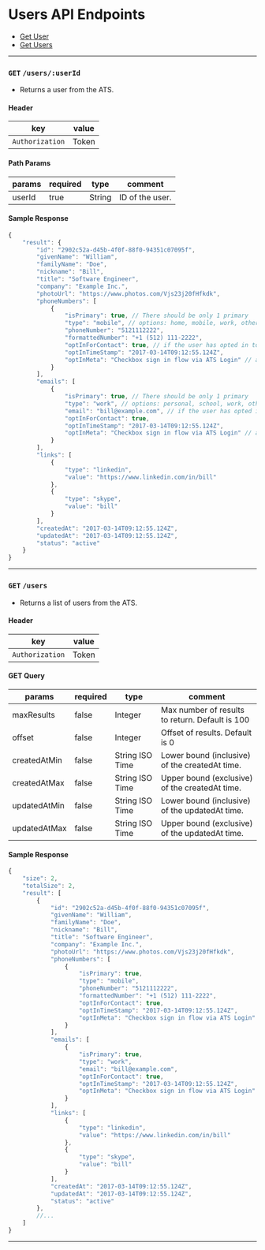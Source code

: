 # Users API Endpoints

* [Get User](#get-usersuserid)
* [Get Users](#get-users)


---

### `GET` `/users/:userId`
* Returns a user from the ATS.

####  Header
key|value
---|---
`Authorization`| Token

#### Path Params
params | required | type | comment
---|---|---|---
userId | true | String | ID of the user.


#### Sample Response
```javascript
{
    "result": {
        "id": "2902c52a-d45b-4f0f-88f0-94351c07095f",
        "givenName": "William",
        "familyName": "Doe",
        "nickname": "Bill",
        "title": "Software Engineer",
        "company": "Example Inc.",
        "photoUrl": "https://www.photos.com/Vjs23j20fHfkdk",
        "phoneNumbers": [
            {
                "isPrimary": true, // There should be only 1 primary
                "type": "mobile", // options: home, mobile, work, other
                "phoneNumber": "5121112222",
                "formattedNumber": "+1 (512) 111-2222",
                "optInForContact": true, // if the user has opted in to receive contact information on this phone
                "optInTimeStamp": "2017-03-14T09:12:55.124Z",
                "optInMeta": "Checkbox sign in flow via ATS Login" // an optional string field to pass in any additional opt in data
            }
        ],
        "emails": [
            {
                "isPrimary": true, // There should be only 1 primary
                "type": "work", // options: personal, school, work, other
                "email": "bill@example.com", // if the user has opted in to receive contact information on this phone
                "optInForContact": true,
                "optInTimeStamp": "2017-03-14T09:12:55.124Z",
                "optInMeta": "Checkbox sign in flow via ATS Login" // an optional string field to pass in any additional opt in data
            }
        ],
        "links": [
            {
                "type": "linkedin",
                "value": "https://www.linkedin.com/in/bill"
            },
            {
                "type": "skype",
                "value": "bill"
            }
        ],
        "createdAt": "2017-03-14T09:12:55.124Z",
        "updatedAt": "2017-03-14T09:12:55.124Z",
        "status": "active"
    }
}

```


---


### `GET` `/users`
* Returns a list of users from the ATS.

####  Header
key|value
---|---
`Authorization`| Token

#### GET Query
params | required | type | comment
---|---|---|---
maxResults | false | Integer | Max number of results to return. Default is 100
offset | false | Integer | Offset of results. Default is 0
createdAtMin | false | String ISO Time | Lower bound (inclusive) of the createdAt time.
createdAtMax | false | String ISO Time | Upper bound (exclusive) of the createdAt time.
updatedAtMin | false | String ISO Time | Lower bound (inclusive) of the updatedAt time.
updatedAtMax | false | String ISO Time | Upper bound (exclusive) of the updatedAt time.

#### Sample Response
```javascript
{
    "size": 2,
    "totalSize": 2,
    "result": [
        {
            "id": "2902c52a-d45b-4f0f-88f0-94351c07095f",
            "givenName": "William",
            "familyName": "Doe",
            "nickname": "Bill",
            "title": "Software Engineer",
            "company": "Example Inc.",
            "photoUrl": "https://www.photos.com/Vjs23j20fHfkdk",
            "phoneNumbers": [
                {
                    "isPrimary": true,
                    "type": "mobile",
                    "phoneNumber": "5121112222",
                    "formattedNumber": "+1 (512) 111-2222",
                    "optInForContact": true,
                    "optInTimeStamp": "2017-03-14T09:12:55.124Z",
                    "optInMeta": "Checkbox sign in flow via ATS Login"
                }
            ],
            "emails": [
                {
                    "isPrimary": true,
                    "type": "work",
                    "email": "bill@example.com",
                    "optInForContact": true,
                    "optInTimeStamp": "2017-03-14T09:12:55.124Z",
                    "optInMeta": "Checkbox sign in flow via ATS Login"
                }
            ],
            "links": [
                {
                    "type": "linkedin",
                    "value": "https://www.linkedin.com/in/bill"
                },
                {
                    "type": "skype",
                    "value": "bill"
                }
            ],
            "createdAt": "2017-03-14T09:12:55.124Z",
            "updatedAt": "2017-03-14T09:12:55.124Z",
            "status": "active"
        },
        //...
    ]
}
```



---
